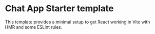 #  Chat App Starter template

This template provides a minimal setup to get React working in Vite with HMR and some ESLint rules.
